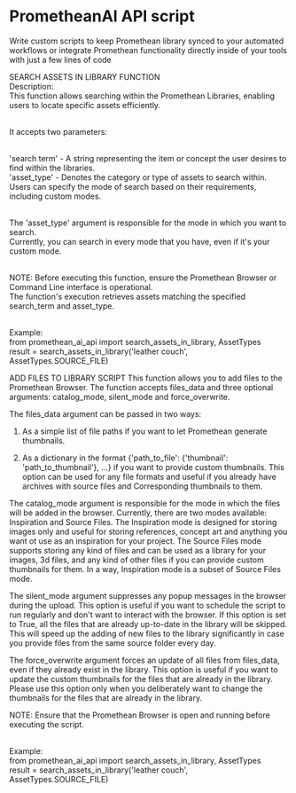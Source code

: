 # PrometheanAI API script
Write custom scripts to keep Promethean library synced to your automated workflows or
integrate Promethean functionality directly inside of your tools with just a few lines of code

SEARCH ASSETS IN LIBRARY FUNCTION
<br>Description:
<br>This function allows searching within the Promethean Libraries, enabling users to locate specific assets efficiently.

<br>It accepts two parameters:

<br>'search term' - A string representing the item or concept the user desires to find within the libraries.
<br>'asset_type' -  Denotes the category or type of assets to search within. Users can specify the mode of search based on their requirements, including custom modes.

<br>The 'asset_type' argument is responsible for the mode in which you want to search.
<br>Currently, you can search in every mode that you have, even if it's your custom mode.

<br>NOTE: Before executing this function, ensure the Promethean Browser or Command Line interface is operational.
<br>The function's execution retrieves assets matching the specified search_term and asset_type.

<br>Example:
<br>from promethean_ai_api import search_assets_in_library, AssetTypes
<br>result = search_assets_in_library('leather couch', AssetTypes.SOURCE_FILE)


ADD FILES TO LIBRARY SCRIPT
This function allows you to add files to the Promethean Browser.
The function accepts files_data and three optional arguments: catalog_mode, silent_mode and force_overwrite.

The files_data argument can be passed in two ways:
   1. As a simple list of file paths if you want to let Promethean generate thumbnails.

   2. As a dictionary in the format {'path_to_file': {'thumbnail': 'path_to_thumbnail'}, ...}
      if you want to provide custom thumbnails.
      This option can be used for any file formats and useful if you already have archives with source files and
      Corresponding thumbnails to them.

 The catalog_mode argument is responsible for the mode in which the files will be added in the browser.
      Currently, there are two modes available: Inspiration and Source Files.
      The Inspiration mode is designed for storing images only and useful for storing references, concept art and
      anything you want ot use as an inspiration for your project.
      The Source Files mode supports storing any kind of files and can be used as a library for your images, 3d files,
      and any kind of other files if you can provide custom thumbnails for them. In a way, Inspiration mode is a
      subset of Source Files mode.

 The silent_mode argument suppresses any popup messages in the browser during the upload. This option is useful if you
     want to schedule the script to run regularly and don't want to interact with the browser. If this option is set to
     True, all the files that are already up-to-date in the library will be skipped. This will speed up the adding of
     new files to the library significantly in case you provide files from the same source folder every day.

 The force_overwrite argument forces an update of all files from files_data, even if they already exist in the library.
     This option is useful if you want to update the custom thumbnails for the files that are already in the library.
     Please use this option only when you deliberately want to change the thumbnails for the files that are already in
     the library.

 NOTE: Ensure that the Promethean Browser is open and running before executing the script.

<br>Example:
<br>from promethean_ai_api import search_assets_in_library, AssetTypes
<br>result = search_assets_in_library('leather couch', AssetTypes.SOURCE_FILE)

